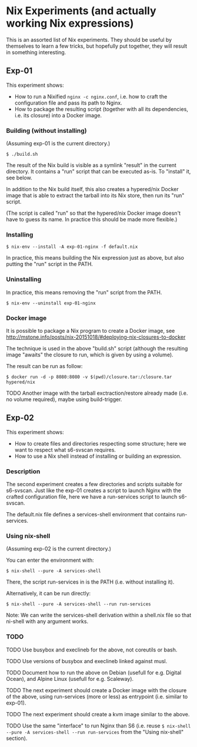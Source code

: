 # Nix Experiments (and actually working Nix expressions)

This is an assorted list of Nix experiments. They should be useful by
themselves to learn a few tricks, but hopefully put together, they will result
in something interesting.


## Exp-01

This experiment shows:

- How to run a Nixified `nginx -c nginx.conf`, i.e. how to craft the
  configuration file and pass its path to Nginx.
- How to package the resulting script (together with all its dependencies, i.e.
  its closure) into a Docker image.


### Building (without installing)

(Assuming exp-01 is the current directory.)

```
$ ./build.sh
```

The result of the Nix build is visible as a symlink "result" in the current
directory. It contains a "run" script that can be executed as-is. To "install"
it, see below.

In addition to the Nix build itself, this also creates a hypered/nix Docker
image that is able to extract the tarball into its Nix store, then run its
"run" script.

(The script is called "run" so that the hypered/nix Docker image doesn't have
to guess its name. In practice this should be made more flexible.)


### Installing

```
$ nix-env --install -A exp-01-nginx -f default.nix
```

In practice, this means building the Nix expression just as above, but also
putting the "run" script in the PATH.


### Uninstalling

In practice, this means removing the "run" script from the PATH.

```
$ nix-env --uninstall exp-01-nginx
```


### Docker image

It is possible to package a Nix program to create a Docker image, see
http://mstone.info/posts/nix-20151018/#deploying-nix-closures-to-docker

The technique is used in the above "build.sh" script (although the resulting
image "awaits" the closure to run, which is given by using a volume).

The result can be run as follow:

```
$ docker run -d -p 8080:8080 -v $(pwd)/closure.tar:/closure.tar hypered/nix
```

TODO Another image with the tarball exctraction/restore already made (i.e. no
volume required), maybe using build-trigger.


## Exp-02

This experiment shows:

- How to create files and directories respecting some structure; here we want
  to respect what s6-svscan requires.
- How to use a Nix shell instead of installing or building an expression.


### Description

The second experiment creates a few directories and scripts suitable for
s6-svscan. Just like the exp-01 creates a script to launch Nginx with the
crafted configuration file, here we have a run-services script to launch
s6-svscan.

The default.nix file defines a services-shell environment that contains
run-services.


### Using nix-shell

(Assuming exp-02 is the current directory.)

You can enter the environment with:

```
$ nix-shell --pure -A services-shell
```

There, the script run-services in is the PATH (i.e. without installing it).

Alternatively, it can be run directly:

```
$ nix-shell --pure -A services-shell --run run-services
```

Note: We can write the services-shell derivation within a shell.nix file so
that ni-shell with any argument works.


### TODO

TODO Use busybox and execlineb for the above, not coreutils or bash.

TODO Use versions of busybox and execlineb linked against musl.

TODO Document how to run the above on Debian (usefull for e.g. Digital Ocean),
and Alpine Linux (usefull for e.g. Scaleway).

TODO The next experiment should create a Docker image with the closure of the
above, using run-services (more or less) as entrypoint (i.e. similar to
exp-01).

TODO The next experiment should create a kvm image similar to the above.

TODO Use the same "interface" to run Nginx than S6 (i.e. reuse `$ nix-shell
--pure -A services-shell --run run-services` from the "Using nix-shell"
section).
